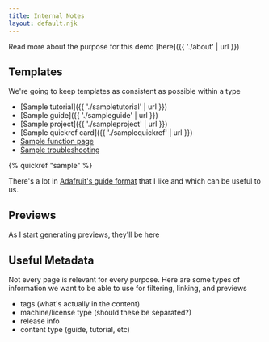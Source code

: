 ```yaml
---
title: Internal Notes
layout: default.njk
---
```


Read more about the purpose for this demo [here]({{ './about' | url }})

## Templates

We're going to keep templates as consistent as possible within a type

- [Sample tutorial]({{ './sampletutorial' | url }})
- [Sample guide]({{ './sampleguide' | url }})
- [Sample project]({{ './sampleproject' | url }})
- [Sample quickref card]({{ './samplequickref' | url }})
- [Sample function page](#)
- [Sample troubleshooting](#)

{% quickref "sample" %}


There's a lot in [Adafruit's guide format](https://learn.adafruit.com/collins-lab-midi) that I like and which can be useful to us.

## Previews

As I start generating previews, they'll be here

## Useful Metadata

Not every page is relevant for every purpose. Here are some types of information we want to be able to use for filtering, linking, and previews

- tags (what's actually in the content)
- machine/license type (should these be separated?)
- release info
- content type (guide, tutorial, etc)